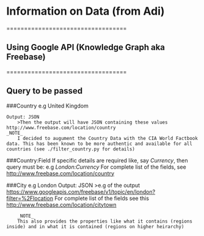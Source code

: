 # Information on Data (from Adi)
==================================

## Using Google API (Knowledge Graph aka Freebase)
==================================

## Query to be passed 

###Country
    e.g United Kingdom

    Output: JSON
        >Then the output will have JSON containing these values http://www.freebase.com/location/country
    _NOTE_ 
        I decided to augument the Country Data with the CIA World Factbook data. This has been known to be more authentic and available for all countries (see ./filter_country.py for details)
    
###Country:Field
    If specific details are required like, say *Currency*, then query must be:
    e.g *London:Currency*
        For complete list of the fields, see http://www.freebase.com/location/country

###City
    e.g London
    Output: JSON
        >e.g of the output https://www.googleapis.com/freebase/v1/topic/en/london?filter=%2Flocation
            For complete list of the fields see this http://www.freebase.com/location/citytown

        _NOTE_
        This also provides the properties like what it contains (regions inside) and in what it is contained (regions on higher heirarchy)


